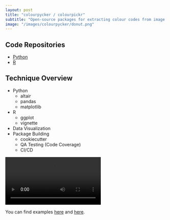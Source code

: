 ```yaml
---
layout: post
title: "colourpycker / colourpickr"
subtitle: "Open-source packages for extracting colour codes from image files for use in data visualization projects"
image: "/images/colourpycker/donut.png"
---
```

## Code Repositories
- [Python](https://github.com/UBC-MDS/colourpycker)
- [R](https://github.com/UBC-MDS/colourpickr)

## Technique Overview
- Python
    - altair
    - pandas
    - matplotlib
- R
    - ggplot
    - vignette
- Data Visualization
- Package Building
    - cookiecutter
    - QA Testing (Code Coverage)
    - CI/CD

![Demo](/images/colourpycker/colourpycker_demo.mov)

You can find examples [here](https://ubc-mds.github.io/colourpickr/articles/colourpickr-vignette.html) and [here](https://github.com/UBC-MDS/colourpycker/blob/main/docs/example.ipynb).